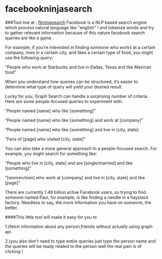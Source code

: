 # facebookninjasearch
###Tool live at : [fbninjasearch](http://fbninja.byethost13.com/)
Facebook is a NLP based search engine which process natural language like "english" ! and tokenize words and try to gather relevant information because of this nature facebook search queries are like a game .

For example, if you’re interested in finding someone who works at a certain company, lives in a certain city, and likes a certain type of food, you might use the following query:

“People who work at Starbucks and live in Dallas, Texas and like Mexican food”

When you understand how queries can be structured, it’s easier to determine what type of query will yield your desired result.

Lucky for you, Graph Search can handle a surprising number of criteria. Here are some people-focused queries to experiment with.

“People named [name] who like [something]”

“People named [name] who like [something] and work at [company]”

“People named [name] who like [something] and live in [city, state]

“Fans of [page] who visited [city, state]”

You can also take a more general approach to a people-focused search. For example, you might search for something like:

“People who live in [city, state] and are [single/married] and like [something]”

“[women/men] who work at [company] and live in [city, state] and like [page]”

There are currently 1.49 billion active Facebook users, so trying to find someone named Paul, for example, is like finding a needle in a haystack factory. Needless to say, the more information you have on someone, the better.

####This little tool will make it easy for you to 

1.)fetch information about any person,friends without actually using graph api 

2.)you also don't need to type entire queries just type the person name and the queries will be ready related to the person well the real pain is of clicking !

